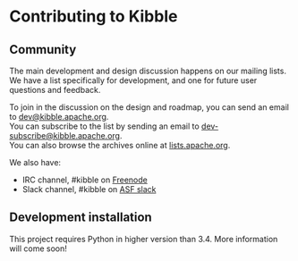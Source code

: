 # Contributing to Kibble #

## Community 

The main development and design discussion happens on our mailing lists.
We have a list specifically for development, and one for future user questions and feedback.

To join in the discussion on the design and roadmap, you can send an email to [dev@kibble.apache.org](mailto:dev@kibble.apache.org).<br/>
You can subscribe to the list by sending an email to [dev-subscribe@kibble.apache.org](mailto:dev-subscribe@kibble.apache.org).<br/>
You can also browse the archives online at [lists.apache.org](https://lists.apache.org/list.html?dev@kibble.apache.org).

We also have:
- IRC channel, #kibble on [Freenode](https://webchat.freenode.net/?channels=#kibble)
- Slack channel, #kibble on [ASF slack](https://s.apache.org/slack-invite)

## Development installation

This project requires Python in higher version than 3.4.
More information will come soon!
